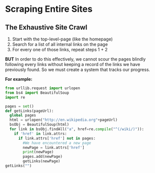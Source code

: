 # Scraping Entire Sites

## The Exhaustive Site Crawl

1. Start with the top-level-page (like the homepage)
  1. Search for a list of all internal links on the page
  2. For every one of those links, repeat steps 1 + 2

**BUT**
In order to do this effectively, we cannot scour the pages blindly following every links without keeping a record of the links we have previously found.  So we must create a system that tracks our progress.  

**For example:**

```python
from urllib.request import urlopen
from bs4 import BeautifulSoup
import re

pages = set()
def getLinks(pageUrl):
  global pages
  html = urlopen("http://en.wikipedia.org"+pageUrl)
  bsObj = BeautifulSoup(html)
  for link in bsObj.findAll("a", href=re.compile("^(/wiki/)")):
    if 'href' in link.attrs:
      if link.attrs['href'] not in pages:
        #We have encountered a new page
        newPage = link.attrs['href']
        print(newPage)
        pages.add(newPage)
        getLinks(newPage)
getLinks("")

```

